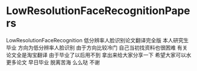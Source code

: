 # LowResolutionFaceRecognitionPapers
LowResolutionFaceRecognition 低分辨率人脸识别论文翻译完全版
本人研究生毕业 方向为低分辨率人脸识别
由于方向比较冷门 自己当初找资料也很困难
有关论文全是淘宝翻译 由于毕业了以后用不到 拿出来给大家分享一下
希望大家可以水更多论文 早日毕业 脱离苦海
么么哒 不谢


